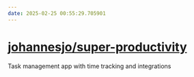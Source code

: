 ```yaml
---
date: 2025-02-25 00:55:29.705901
---
```


# [johannesjo/super-productivity](https://github.com/johannesjo/super-productivity)

Task management app with time tracking and integrations